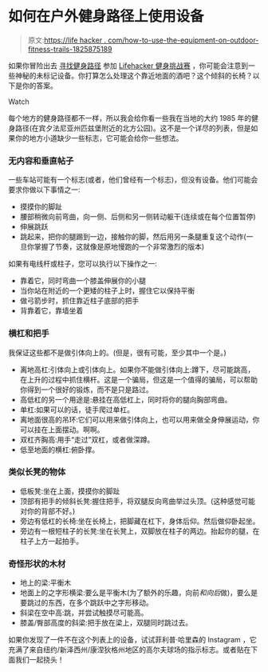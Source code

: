 # 如何在户外健身路径上使用设备

> 原文:[https://life hacker . com/how-to-use-the-equipment-on-outdoor-fitness-trails-1825875189](https://lifehacker.com/how-to-use-the-equipment-on-outdoor-fitness-trails-1825875189)

如果你冒险出去 [寻找健身路径](https://vitals.lifehacker.com/find-a-fitness-trail-and-exercise-like-its-1992-1825718545#_ga=2.65913134.1648692593.1525751889-1283764083.1512801414) 参加 [Lifehacker 健身挑战赛](https://lifehacker.com/c/lifehacker-fitness-challenge) ，你可能会注意到一些神秘的未标记设备。你打算怎么处理这个靠近地面的酒吧？这个倾斜的长椅？以下是你的答案。

Watch

每个地方的健身路径都不一样，所以我会给你看一些我在当地的大约 1985 年的健身路径(在宾夕法尼亚州匹兹堡附近的北方公园)。这不是一个详尽的列表，但是如果你的地方小道缺少一些标志，它可能会给你一些想法。

### 无内容和垂直帖子

一些车站可能有一个标志(或者，他们曾经有一个标志)，但没有设备。他们可能会要求你做以下事情之一:

*   摸摸你的脚趾
*   腰部稍微向前弯曲，向一侧、后侧和另一侧转动躯干(连续或在每个位置暂停)
*   伸展跳跃
*   跳起来，把你的腿踢到一边，接触你的脚，然后用另一条腿重复这个动作(一旦你掌握了节奏，这就像是原地慢跑的一个非常激烈的版本)

如果有电线杆或柱子，您可以执行以下操作之一:

*   靠着它，同时弯曲一个膝盖伸展你的小腿
*   当你站在附近的一个更矮的柱子上时，握住它以保持平衡
*   做弓箭步时，抓住靠近柱子底部的把手
*   背靠着它，靠墙坐着

### 横杠和把手

我保证这些都不是做引体向上的。(但是，很有可能，至少其中一个是。)

*   离地高杠:引体向上或引体向上。如果你不能做引体向上:蹲下，尽可能跳高，在上升的过程中抓住横杆。这是一个骗局，但这是一个值得的骗局，可以帮助你得到一个很好的锻炼，而不是只是路过。
*   高低杠的另一个用途是:悬挂在高低杠上，同时将你的腿向胸部弯曲。
*   单杠:如果可以的话，徒手爬过单杠。
*   离地面很高的吊环:它们可以用来做引体向上，也可以用来做全身伸展运动，你可以挂在上面摆动。啊啊。
*   双杠齐胸高:用手“走过”双杠，或者做深蹲。
*   低至地面的横杠:俯卧撑。

### 类似长凳的物体

*   低板凳:坐在上面，摸摸你的脚趾
*   顶部有把手的倾斜长凳:握住把手，将双腿反向弯曲举过头顶。(这种感觉可能对你的背部不好。)
*   旁边有低杠的长椅:坐在长椅上，把脚藏在杠下，身体后仰。然后做仰卧起坐。
*   旁边有一根短柱子的长凳:坐在长凳上，双脚放在柱子的两边。抬起你的腿，在柱子上方一起拍手。

### 奇怪形状的木材

*   地上的梁:平衡木
*   地面上的之字形横梁:要么是平衡木(为了额外的乐趣，向前*和向后*做)，要么是要跳过的东西，在多个跳跃中之字形移动。
*   斜梁在空中高:跳，并尝试触摸尽可能高。
*   膝盖/臀部高度的斜梁:把手放在梁上，双腿同时跳过去。

如果你发现了一件不在这个列表上的设备，试试菲利普·哈里森的 Instagram ，它充满了来自纽约/新泽西州/康涅狄格州地区的高尔夫球场的指示标志。或者贴在下面我们一起挠头！
